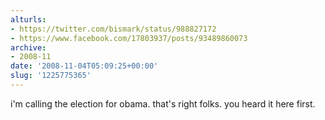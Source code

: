 ```yaml
---
alturls:
- https://twitter.com/bismark/status/988827172
- https://www.facebook.com/17803937/posts/93489860073
archive:
- 2008-11
date: '2008-11-04T05:09:25+00:00'
slug: '1225775365'
---
```


i'm calling the election for obama. that's right folks. you heard it here first.

